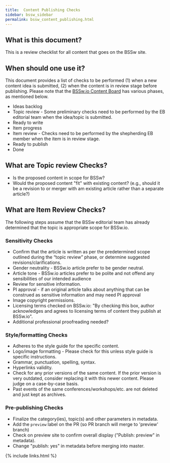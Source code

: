 ```yaml
---
title:  Content Publishing Checks
sidebar: bssw_sidebar
permalink: bssw_content_publishing.html
---
```



## What is this document?
This is a review checklist for all content that goes on the BSSw site.

## When should one use it?
This document provides a list of checks to be performed (1) when a new content idea is submitted, (2) when the content is in review stage before publishing. Please note that the [BSSw.io Content Board](https://github.com/betterscientificsoftware/bssw.io/projects/3) has various phases, as mentioned below. 
* Ideas backlog
* Topic review - Some preliminary checks need to be performed by the EB editorial team when the idea/topic is submitted.
* Ready to write
* Item progress
* Item review - Checks need to be performed by the shepherding EB member when the item is in review stage.
* Ready to publish
* Done

## What are Topic review Checks?
* Is the proposed content in scope for BSSw?
* Would the proposed content "fit" with existing content? (e.g.,  should it be a revision to or merger with am existing article rather than a separate article?)

## What are Item Review Checks?
The following steps assume that the BSSw editorial team has already determined that the topic is appropriate scope for BSSw.io.

### Sensitivity Checks
* Confirm that the article is written as per the predetermined scope outlined during the “topic review” phase, or determine suggested revisions/clarifications.
* Gender neutrality - BSSw.io article prefer to be gender neutral.
* Article tone - BSSw.io articles prefer to be polite and not offend any sensibilities of our intended audience 
* Review for sensitive information.
* PI approval  - if an original article talks about anything that can be construed as sensitive information and may need PI approval
* Image copyright permissions.
* Licensing terms checked on BSSw.io: "By checking this box, author acknowledges and agrees to licensing terms of content they publish at BSSw.io".
* Additional professional proofreading needed?

### Style/formatting Checks
* Adheres to the style guide for the specific content.
* Logo/image formatting - Please check for this unless style guide is specific instructions.
* Grammar, punctuation, spelling, syntax.
* Hyperlinks validity.
* Check for any prior versions of the same content. If the prior version is very outdated, consider replacing it with this newer content. Please judge on a case-by-case basis.
* Past events of the same conferences/workshops/etc. are not deleted and just kept as archives.

### Pre-publishing Checks
* Finalize the category(ies), topic(s) and other parameters in metadata.
* Add the `preview` label on the PR (so PR branch will merge to 'preview' branch)
* Check on preview site to confirm overall display ("Publish: preview" in metadata).
* Change "publish: yes" in metadata before merging into master.

{% include links.html %}
